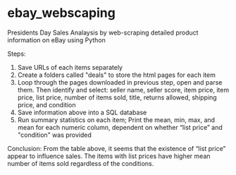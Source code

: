 # ebay_webscaping

Presidents Day Sales Analaysis by web-scraping detailed product information on eBay using Python

Steps:
1. Save URLs of each items separately
2. Create a folders called "deals" to store the html pages for each item
3. Loop through the pages downloaded in previous step, open and parse them. Then identify and select: seller name, seller score, item price, item price, list price, number of items sold, title, returns allowed, shipping price, and condition
4. Save information above into a SQL database
5. Run summary statistics on each item; Print the mean, min, max, and mean for each numeric column, dependent on whether “list price” and "condition" was provided

Conclusion: From the table above, it seems that the existence of “list price” appear to influence sales. The items with list prices have higher mean number of items sold regardless of the conditions.
